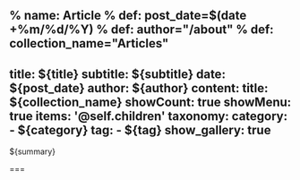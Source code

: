 % name: Article
% def: post_date=$(date +%m/%d/%Y)
% def: author="/about"
% def: collection_name="Articles"
---
title: ${title}
subtitle: ${subtitle}
date: ${post_date}
author: ${author}
content:
    title: ${collection_name}
    showCount: true
    showMenu: true
    items: '@self.children'
taxonomy:
    category: 
        - ${category}
    tag: 
        - ${tag}
show_gallery: true
---

${summary}

===



